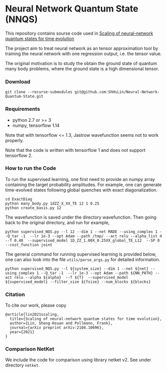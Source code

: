 # Neural Network Quantum State (NNQS)

This repository contains sourse code used in [Scaling of neural-network quantum states for time evolution](https://arxiv.org/abs/2104.10696)

The project aim to treat neural network as an tensor approximation tool by training the neural network with one regression output, i.e. the tensor value.

The original motivation is to study the obtain the ground state of quantum many body problems, where the ground state is a high dimensional tensor.


### Download
```
git clone --recurse-submodules git@github.com:ShHsLin/Neural-Network-Quantum-State.git
```

### Requirements

  - python 2.7 or >= 3
  - numpy, tensorflow 1.14

  Note that with tensorflow <= 1.3, Jastrow wavefunction seems not to work properly.

  Note that the code is written with tensorflow 1 and does not support tensorflow 2.


### How to run the Code

To run the supervised learning, one first need to provide an numpy array containing the target probability amplitudes. For example, one can generate time-evolved states following global quenches with exact diagonalization.
```
cd ExactDiag
python many_body.py 1dZZ_X_XX_TE 12 1 0.25
python create_basis.py 12
```
The wavefunction is saved under the directory wavefunction. Then going back to the original directory, and run for example,
```
python supervised_NQS.py --l 12 --dim 1 --net MADE --using_complex 1 --Q_tar -1  --lr 1e-3 --opt Adam --path /tmp/ --act relu --alpha_list 4  --T 0.40  --supervised_model 1D_ZZ_1.00X_0.25XX_global_TE_L12  --SP 0 --cost_function joint
```


The general command for running supervised learning is provided below, one can also look into the file `utils/parse_args.py` for detailed information.
```
python supervised_NQS.py --l ${system_size} --dim 1 --net ${net} --using_complex 1 --Q_tar -1  --lr 1e-3 --opt Adam --path ${NN_PATH} --act relu --alpha ${alpha}  --T ${T}  --supervised_model ${supervised_model} --filter_size ${fsize} --num_blocks ${blocks}
```



     

### Citation

To cite our work, please copy
```
@article{lin2021scaling,
  title={Scaling of neural-network quantum states for time evolution},
  author={Lin, Sheng-Hsuan and Pollmann, Frank},
  journal={arXiv preprint arXiv:2104.10696},
  year={2021}
}
```


### Comparison NetKet
We include the code for comparison using library netket v2. See under directory `netket`.
